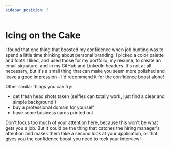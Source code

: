 ```yaml
---
sidebar_position: 5
---
```


# Icing on the Cake

I found that one thing that boosted my confidence when job hunting was to spend a little time thinking about personal branding. I picked a color palette and fonts I liked, and used those for my portfolio, my resume, to create an email signature, and in my GitHub and LinkedIn headers. It's not at all necessary, but it's a small thing that can make you seem more polished and leave a good impression - I'd recommend it for the confidence boost alone!

Other similar things you can try:

- get fresh head shots taken (selfies can totally work, just find a clear and simple background!)
- buy a professional domain for yourself
- have some business cards printed out

Don't focus too much of your attention here, because this won't be what gets you a job. But it could be the thing that catches the hiring manager's attention and makes them take a second look at your application, or that gives you the confidence boost you need to rock your interview!
